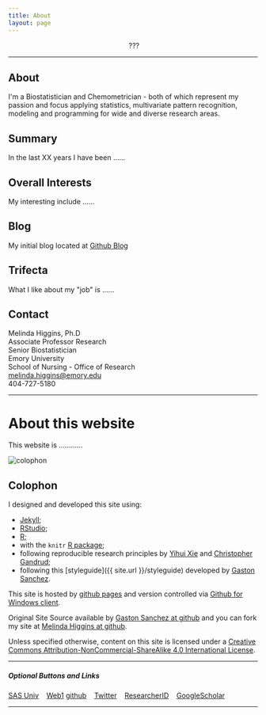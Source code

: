 ```yaml
---
title: About
layout: page
---
```


<center>
<a class="a2" href="https://github.com/melindahiggins2000" target="_blank"><i class="fa fa-github-square fa-3x"></i></a>&nbsp;
<a class="a2" href="https://twitter.com/mhiggins2000/" target="_blank"><i class="fa fa-twitter-square fa-3x"></i></a>&nbsp;
<a class="a2" href="https://scholar.google.com/citations?user=-4aU-VkAAAAJ&hl=en" target="_blank"><i class="ai ai-google-scholar-square ai-3x"></i></a>&nbsp;
<a class="a2" href="???https://www.linkedin.com/in/melinda-higgins-39a8878" target="_blank"><i class="fa fa-linkedin-square fa-3x"></i></a>???&nbsp;
<a class="a2" href="mailto:melinda.higgins@emory.edu" target="_blank"><i class="fa fa-envelope-square fa-3x"></i></a>&nbsp;
<a class="a2" href="http://melindahiggins2000.github.io/web2/" target="_blank"><i class="fa fa-globe fa-3x"></i></a>&nbsp;
</center>
<hr/>

## About 

I'm a Biostatistician and Chemometrician - both of which represent my passion and focus applying statistics, multivariate pattern recognition, modeling and programming for wide and diverse research areas.

## Summary

In the last XX years I have been ......

## Overall Interests

My interesting include ......

## Blog

My initial blog located at <a href="https://melindahiggins2000.github.io/blog/"> Github Blog </a>

## Trifecta

What I like about my "job" is ......

## Contact

  Melinda Higgins, Ph.D  
  Associate Professor Research  
  Senior Biostatistician  
  Emory University  
  School of Nursing - Office of Research  
  <a href="mailto:melinda.higgins@emory.edu">melinda.higgins@emory.edu</a>  
  404-727-5180  

<hr>

# About this website

This website is ............

<p>
<img class="centered" src="https://melindahiggins2000.github.io/web2//images/website/trees.jpg" alt="colophon"/> 
</p>

## Colophon

I designed and developed this site using: 

* [Jekyll](https://github.com/mojombo/jekyll); 
* [RStudio](http://www.rstudio.com);
* [R](http://cran.r-project.org/); 
* with the `knitr` [R package](http://cran.r-project.org/web/packages/knitr/index.html);
* following reproducible research principles by [Yihui Xie](http://yihui.name/) and [Christopher Gandrud](http://christophergandrud.github.io/RepResR-RStudio/);
* following this [styleguide]({{ site.url }}/styleguide) developed by [Gaston Sanchez](http://gastonsanchez.com/). 
 
This site is hosted by [github pages](https://pages.github.com) and version controlled via [Github for Windows client](https://windows.github.com/). 

Original Site Source available by [Gaston Sanchez at github](https://github.com/gastonstat/gastonstat.github.io) and you can fork my site at [Melinda Higgins at github](https://github.com/melindahiggins2000/web2). 

Unless specified otherwise, content on this site is licensed under a 
[Creative Commons Attribution-NonCommercial-ShareAlike 4.0 International License](http://creativecommons.org/licenses/by-nc-sa/4.0/).

<hr/>

##### Optional Buttons and Links

<a class="graytealbutton" href="https://melindahiggins2000.github.io/sasuniv2/" target="_blank">SAS Univ</a>
&nbsp;&nbsp;
<a class="graytealbutton" href="https://melindahiggins2000.github.io/" target="_blank">Web1</a>
<a class="graytealbutton" href="https://github.com/melindahiggins2000" target="_blank">github</a>
&nbsp;&nbsp;
<a class="graytealbutton" href="https://twitter.com/mhiggins2000/" target="_blank">Twitter</a>
&nbsp;&nbsp;
<a class="graytealbutton" href="http://www.researcherid.com/rid/B-6459-2013" target="_blank">ResearcherID</a>
&nbsp;&nbsp;
<a class="graytealbutton" href="https://scholar.google.com/citations?user=-4aU-VkAAAAJ&hl=en" target="_blank">GoogleScholar</a>
&nbsp;&nbsp;

<span id='badgeCont184498' style='width:26px'><script src='http://labs.researcherid.com/mashlets?el=badgeCont184498&mashlet=badge&showTitle=false&className=a&rid=B-6459-2013&size=small'></script></span>

<hr/>
